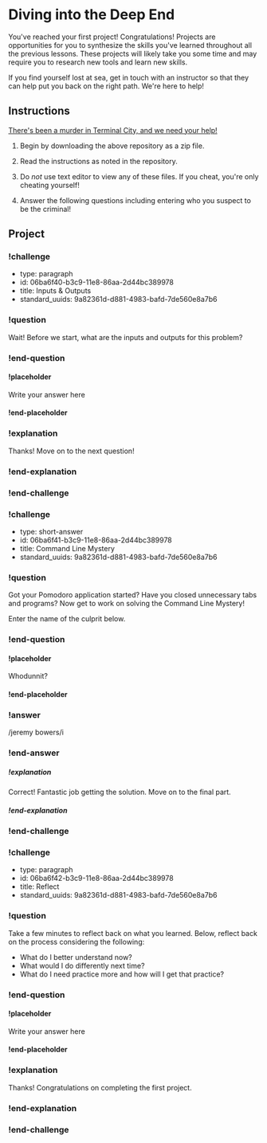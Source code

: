 # Diving into the Deep End

You've reached your first project! Congratulations! Projects are opportunities for you to synthesize the skills you've learned throughout all the previous lessons. These projects will likely take you some time and may require you to research new tools and learn new skills.

If you find yourself lost at sea, get in touch with an instructor so that they can help put you back on the right path. We're here to help!

## Instructions

[There's been a murder in Terminal City, and we need your help!](https://github.com/veltman/clmystery)

1. Begin by downloading the above repository as a zip file.

1. Read the instructions as noted in the repository.

1. Do _not_ use text editor to view any of these files. If you cheat, you're only cheating yourself!

1. Answer the following questions including entering who you suspect to be the criminal!

## Project

<!-- Question -->

### !challenge

* type: paragraph
* id: 06ba6f40-b3c9-11e8-86aa-2d44bc389978
* title: Inputs & Outputs
* standard_uuids: 9a82361d-d881-4983-bafd-7de560e8a7b6

### !question

Wait! Before we start, what are the inputs and outputs for this problem?

### !end-question

#### !placeholder

Write your answer here

#### !end-placeholder

### !explanation

Thanks! Move on to the next question!

### !end-explanation

### !end-challenge

<!-- Question -->

### !challenge

* type: short-answer
* id: 06ba6f41-b3c9-11e8-86aa-2d44bc389978
* title: Command Line Mystery
* standard_uuids: 9a82361d-d881-4983-bafd-7de560e8a7b6

### !question

Got your Pomodoro application started? Have you closed unnecessary tabs and programs? Now get to work on solving the Command Line Mystery!

Enter the name of the culprit below.

### !end-question

#### !placeholder

Whodunnit?

#### !end-placeholder

### !answer

/jeremy bowers/i

### !end-answer

##### !explanation

Correct! Fantastic job getting the solution. Move on to the final part.

##### !end-explanation

### !end-challenge

<!-- Question -->

### !challenge

* type: paragraph
* id: 06ba6f42-b3c9-11e8-86aa-2d44bc389978
* title: Reflect
* standard_uuids: 9a82361d-d881-4983-bafd-7de560e8a7b6

### !question

Take a few minutes to reflect back on what you learned. Below, reflect back on the process considering the following:

* What do I better understand now?
* What would I do differently next time?
* What do I need practice more and how will I get that practice?

### !end-question

#### !placeholder

Write your answer here

#### !end-placeholder

### !explanation

Thanks! Congratulations on completing the first project.

### !end-explanation

### !end-challenge
